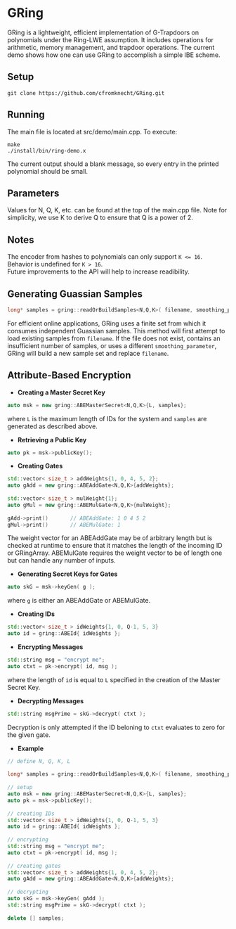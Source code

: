 GRing
=====
GRing is a lightweight, efficient implementation of G-Trapdoors on polynomials under the Ring-LWE assumption.  It includes operations for arithmetic, memory management, and trapdoor operations.  The current demo shows how one can use GRing to accomplish a simple IBE scheme.
  
Setup
-----
```
git clone https://github.com/cfromknecht/GRing.git
```

Running
-------
The main file is located at src/demo/main.cpp. To execute:
```
make  
./install/bin/ring-demo.x
```
The current output should a blank message, so every entry in the printed polynomial should be small.

Parameters
----------
Values for N, Q, K, etc. can be found at the top of the main.cpp file.  Note for simplicity, we use K to derive Q to ensure that Q is a power of 2.

Notes
-----
The encoder from hashes to polynomials can only support ```K <= 16```.  Behavior is undefined for ```K > 16```.  
Future improvements to the API will help to increase readibility.


Generating Guassian Samples
----------------
``` cpp
long* samples = gring::readOrBuildSamples<N,Q,K>( filename, smoothing_parameter );
```
For efficient online applications, GRing uses a finite set from which it consumes independent Guassian samples.  This method will first attempt to load existing samples from ```filename```.  If the file does not exist, contains an insufficient number of samples, or uses a different ```smoothing_parameter```, GRing will build a new sample set and replace ```filename```.


Attribute-Based Encryption
--------------------------
* **Creating a Master Secret Key**
``` cpp
auto msk = new gring::ABEMasterSecret<N,Q,K>{L, samples};
```
where ```L``` is the maximum length of IDs for the system and ```samples``` are generated as described above.

* **Retrieving a Public Key**
``` cpp
auto pk = msk->publicKey();
```

* **Creating Gates**
``` cpp
std::vector< size_t > addWeights{1, 0, 4, 5, 2};
auto gAdd = new gring::ABEAddGate<N,Q,K>{addWeights};
  
std::vector< size_t > mulWeight{1};
auto gMul = new gring::ABEMulGate<N,Q,K>{mulWeight};
  
gAdd->print()       // ABEAddGate: 1 0 4 5 2
gMul->print()       // ABEMulGate: 1
```
The weight vector for an ABEAddGate may be of arbitrary length but is checked at runtime to ensure that it matches the length of the incoming ID or GRingArray.  ABEMulGate requires the weight vector to be of length one but can handle any number of inputs.

* **Generating Secret Keys for Gates**
``` cpp
auto skG = msk->keyGen( g );
```
where ```g``` is either an ABEAddGate or ABEMulGate.

* **Creating IDs**
``` cpp
std::vector< size_t > idWeights{1, 0, Q-1, 5, 3}
auto id = gring::ABEId{ idWeights };
```
* **Encrypting Messages**
``` cpp
std::string msg = "encrypt me";
auto ctxt = pk->encrypt( id, msg );
```
where the length of ```id``` is equal to ```L``` specified in the creation of the Master Secret Key.

* **Decrypting Messages**
``` cpp
std::string msgPrime = skG->decrypt( ctxt );
```
Decryption is only attempted if the ID beloning to ```ctxt``` evaluates to zero for the given gate.

* **Example**
``` cpp
// define N, Q, K, L
  
long* samples = gring::readOrBuildSamples<N,Q,K>( filename, smoothing_parameter );
  
// setup
auto msk = new gring::ABEMasterSecret<N,Q,K>{L, samples};
auto pk = msk->publicKey();
  
// creating IDs
std::vector< size_t > idWeights{1, 0, Q-1, 5, 3}
auto id = gring::ABEId{ idWeights };
  
// encrypting
std::string msg = "encrypt me";
auto ctxt = pk->encrypt( id, msg );
  
// creating gates
std::vector< size_t > addWeights{1, 0, 4, 5, 2};
auto gAdd = new gring::ABEAddGate<N,Q,K>{addWeights};
  
// decrypting
auto skG = msk->keyGen( gAdd );
std::string msgPrime = skG->decrypt( ctxt );
  
delete [] samples;
```







